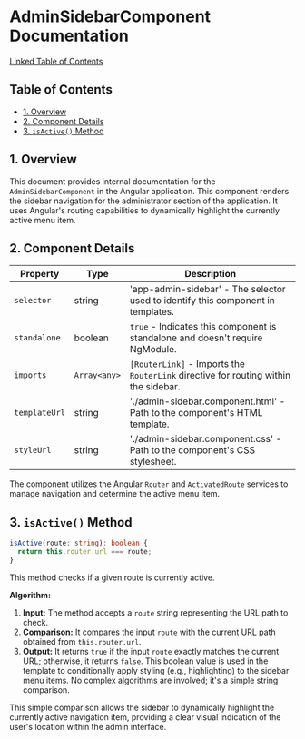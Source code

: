 # AdminSidebarComponent Documentation

[Linked Table of Contents](#table-of-contents)

## Table of Contents

* [1. Overview](#1-overview)
* [2. Component Details](#2-component-details)
* [3. `isActive()` Method](#3-isactive-method)


<a name="1-overview"></a>
## 1. Overview

This document provides internal documentation for the `AdminSidebarComponent` in the Angular application.  This component renders the sidebar navigation for the administrator section of the application.  It uses Angular's routing capabilities to dynamically highlight the currently active menu item.


<a name="2-component-details"></a>
## 2. Component Details

| Property          | Type                     | Description                                                                     |
|-----------------|--------------------------|---------------------------------------------------------------------------------|
| `selector`       | string                   | 'app-admin-sidebar' -  The selector used to identify this component in templates. |
| `standalone`     | boolean                  | `true` - Indicates this component is standalone and doesn't require NgModule.     |
| `imports`        | `Array<any>`            | `[RouterLink]` - Imports the `RouterLink` directive for routing within the sidebar. |
| `templateUrl`    | string                   | './admin-sidebar.component.html' - Path to the component's HTML template.        |
| `styleUrl`       | string                   | './admin-sidebar.component.css' - Path to the component's CSS stylesheet.       |


The component utilizes the Angular `Router` and `ActivatedRoute` services to manage navigation and determine the active menu item.


<a name="3-isactive-method"></a>
## 3. `isActive()` Method

```typescript
isActive(route: string): boolean {
  return this.router.url === route;
}
```

This method checks if a given route is currently active.

**Algorithm:**

1. **Input:** The method accepts a `route` string representing the URL path to check.
2. **Comparison:** It compares the input `route` with the current URL path obtained from `this.router.url`.
3. **Output:** It returns `true` if the input `route` exactly matches the current URL; otherwise, it returns `false`.  This boolean value is used in the template to conditionally apply styling (e.g., highlighting) to the sidebar menu items.  No complex algorithms are involved; it's a simple string comparison.

This simple comparison allows the sidebar to dynamically highlight the currently active navigation item, providing a clear visual indication of the user's location within the admin interface.
